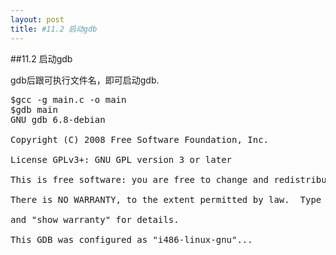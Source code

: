 ```yaml
---
layout: post
title: #11.2 启动gdb 
---
```

##11.2 启动gdb

gdb后跟可执行文件名，即可启动gdb.
<pre class='terminal bootcamp'>
<span class='codeline'>$gcc -g main.c -o main</span>
<span class='codeline'>$gdb main</span>
<span class='codeline'>GNU gdb 6.8-debian<br>
Copyright (C) 2008 Free Software Foundation, Inc.<br>
License GPLv3+: GNU GPL version 3 or later <http://gnu.org/licenses/gpl.html><br>
This is free software: you are free to change and redistribute it.<br>
There is NO WARRANTY, to the extent permitted by law.  Type "show copying"<br>
and "show warranty" for details.<br>
This GDB was configured as "i486-linux-gnu"...</span>
</pre>
